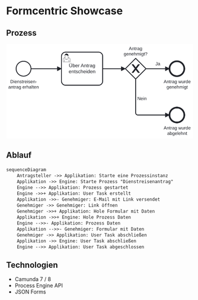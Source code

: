 # Formcentric Showcase

## Prozess

![dienstreisenantrag.svg](process-application/src/main/resources/Dienstreisenantrag.svg)

## Ablauf

```mermaid
sequenceDiagram
    Antragsteller ->> Applikation: Starte eine Prozessinstanz
    Applikation ->> Engine: Starte Prozess "Dienstreisenantrag"
    Engine -->> Applikation: Prozess gestartet
    Engine ->>+ Applikation: User Task erstellt
    Applikation ->>- Genehmiger: E-Mail mit Link versendet
    Genehmiger ->> Genehmiger: Link öffnen
    Genehmiger ->>+ Applikation: Hole Formular mit Daten
    Applikation ->>+ Engine: Hole Prozess Daten
    Engine -->>- Applikation: Prozess Daten
    Applikation -->>- Genehmiger: Formular mit Daten
    Genehmiger ->> Applikation: User Task abschließen
    Applikation ->> Engine: User Task abschließen
    Engine -->> Applikation: User Task abgeschlossen
```

## Technologien

* Camunda 7 / 8
* Process Engine API
* JSON Forms